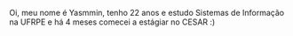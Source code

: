 Oi, meu nome é Yasmmin, tenho 22 anos e estudo Sistemas de Informação na UFRPE 
e há 4 meses comecei a estágiar no CESAR :)

